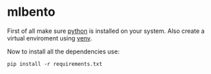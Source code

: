 # mlbento

First of all make sure [python](https://www.python.org/downloads/) is installed on your system. Also create a virtual enviroment using [venv](https://docs.python.org/3/tutorial/venv.html).

Now to install all the dependencies use:

```
pip install -r requirements.txt
```
